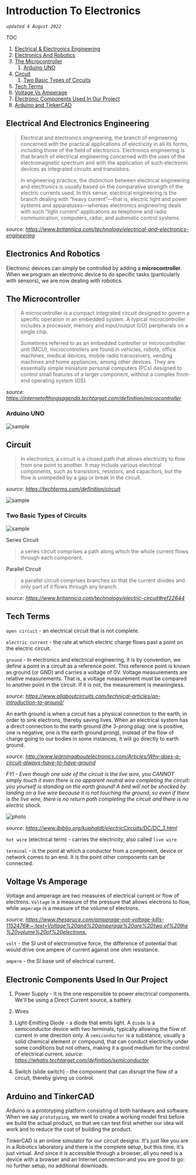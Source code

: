 # Introduction To Electronics 

*`updated 4 August 2022`*

TOC
1. [Electrical & Electronics Engineering](#electrical-and-electronics-engineering)
2. [Electronics And Robotics](#electronics-and-robotics)
3. [The Microcontroller](#the-microcontroller)
    1. [Arduino UNO](#arduino-uno)
4. [Circuit](#circuit)      
    1. [Two Basic Types of Circuits](#two-basic-types-of-circuits)
5. [Tech Terms](#tech-terms)
6. [Voltage Vs Amperage](#voltage-vs-amperage)
7. [Electronic Components Used In Our Project](#electronic-components-used-in-our-project)
8. [Arduino and TinkerCAD](#arduino-and-tinkercad)    

## Electrical And Electronics Engineering
> Electrical and electronics engineering, the branch of 
engineering concerned with the practical applications of 
electricity in all its forms, including those of the field
of electronics. Electronics engineering is that branch of 
electrical engineering concerned with the uses of the 
electromagnetic spectrum and with the application of such 
electronic devices as integrated circuits and transistors.
>
> In engineering practice, the distinction between electrical 
engineering and electronics is usually based on the comparative 
strength of the electric currents used. In this sense, electrical 
engineering is the branch dealing with “heavy current”—that is, 
electric light and power systems and apparatuses—whereas 
electronics engineering deals with such “light current” applications
as telephone and radio communication, computers, radar, 
and automatic control systems.

*source: <https://www.britannica.com/technology/electrical-and-electronics-engineering>*

## Electronics And Robotics
Electronic devices can simply be controlled by adding a 
**microcontroller**. When we program an electronic device
to do specific tasks (particularly with sensors),
we are now dealing with robotics. 

## The Microcontroller
> A microcontroller is a compact integrated circuit designed 
to govern a specific operation in an embedded system. A typical
microcontroller includes a processor, memory and input/output 
(I/O) peripherals on a single chip.
> 
> Sometimes referred to as an embedded controller or microcontroller 
unit (MCU), microcontrollers are found in vehicles, robots, office 
machines, medical devices, mobile radio transceivers, vending machines 
and home appliances, among other devices. They are essentially simple 
miniature personal computers (PCs) designed to control small features of 
a larger component, without a complex front-end operating system (OS).

*source: <https://internetofthingsagenda.techtarget.com/definition/microcontroller>*

### Arduino UNO

![sample](https://store-cdn.arduino.cc/usa/catalog/product/cache/1/image/500x375/f8876a31b63532bbba4e781c30024a0a/a/0/a000066_front_8.jpg)

## Circuit
> In electronics, a circuit is a closed path that allows 
electricity to flow from one point to another. It may include various
electrical components, such as transistors, resistors, 
and capacitors, but the flow is unimpeded by a gap or 
break in the circuit.

*source: <https://techterms.com/definition/circuit>*

![sample](https://electricalacademia.com/wp-content/uploads/2018/09/tech-lesson-11-5a-electricity-and-circuits-basic-electrical-circuit-diagram-400x300.jpg)

### Two Basic Types of Circuits
![sample](https://cdn1.byjus.com/wp-content/uploads/2020/06/series-and-parallel-circuit.png)

Series Circuit
> a series circuit comprises a path along which the 
whole current flows through each component. 

Parallel Circuit
> a parallel circuit comprises branches so that the 
current divides and only part of it flows through any branch.

*source: <https://www.britannica.com/technology/electric-circuit#ref22644>*

## Tech Terms
`open circuit` - an electrical circuit that is not complete.

`electric current` -  the rate at which electric 
charge flows past a point on the electric circuit. 

`ground` - In electronics and electrical engineering, it is 
by convention, we define a point in a circuit as a reference
point. This reference point is known as ground (or GND) and
carries a voltage of 0V. Voltage measurements are relative 
measurements. That is, a voltage measurement must be compared
to another point in the circuit. If it is not, 
the measurement is meaningless. 

*source: <https://www.allaboutcircuits.com/technical-articles/an-introduction-to-ground/>*

An earth ground is when a circuit has a physical connection to 
the earth, in order to sink electrons, thereby saving lives.
When an electrical system has a direct connection to
the earth ground (the 3-prong plug: one is positive,
one is negative, one is the earth ground prong),
instead of the flow of charge going 
to our bodies in some instances, it will go directly to
earth ground. 

*source: <http://www.learningaboutelectronics.com/Articles/Why-does-a-circuit-always-have-to-have-ground>*

*FYI - Even though one side of the circuit is the live wire,
you CANNOT simply touch it even there is no apparent neutral wire
completing the circuit: you yourself is standing 
on the earth ground!
A bird will not be shocked by landing on a live wire because
it is not touching the ground, so even if there is the live
wire, there is no return path completing the circuit
and there is no electric shock.*

![photo](https://www.ibiblio.org/kuphaldt/electricCircuits/DC/00056.png)

*source: <https://www.ibiblio.org/kuphaldt/electricCircuits/DC/DC_3.html>*

`hot wire` (electrical term) - carries the electricity, also called `live wire`

`terminal` - is the point at which a conductor from a component, device or 
network comes to an end. It is the point other components can be connected.

## Voltage Vs Amperage
Voltage and amperage are two measures of electrical 
current or flow of electrons. `Voltage` is a measure of 
the pressure that 
allows electrons to flow, while `amperage` is a measure
of the volume of electrons.

*source: 
<https://www.thespruce.com/amperage-not-voltage-kills-1152476#:~:text=Voltage%20and%20amperage%20are%20two,of%20the%20volume%20of%20electrons.>*

`volt` - the SI unit of electromotive force, the difference of potential that would drive one ampere of current against one ohm resistance.

`ampere` - the SI base unit of electrical current.

## Electronic Components Used In Our Project
1. Power Supply -
It is the one responsible to power electrical
components.
We'll be using a Direct Current source,
a battery.

2. Wires

3. Light-Emitting Diode - a diode that emits
light. A `diode` is a semiconductor device with 
two terminals, typically allowing the flow of current 
in one direction only. A `semiconductor` is a substance,
usually a solid chemical element or compound, that can 
conduct electricity under some conditions but not others, 
making it a good medium for the control of electrical
current.
*source: <https://whatis.techtarget.com/definition/semiconductor>*

4. Switch (slide switch) - the component that can disrupt
the flow of a circuit, thereby giving us control.

## Arduino and TinkerCAD
Arduino is a prototyping platform consisting of both
hardware and software. When we say `prototyping`,
we want to create a working model first before
we build the actual product, so that we can test
first whether our idea will work and to reduce the
cost of building the product.

TinkerCAD is an online simulator for our circuit
designs. It's just like you are in a Robotics
laboratory and there is the complete setup, but
this time, it's just virtual. And since it is
accessible through a browser, all you need is 
a device with a browser and an Internet connection
and you are good to go: no further setup, 
no additional downloads.
